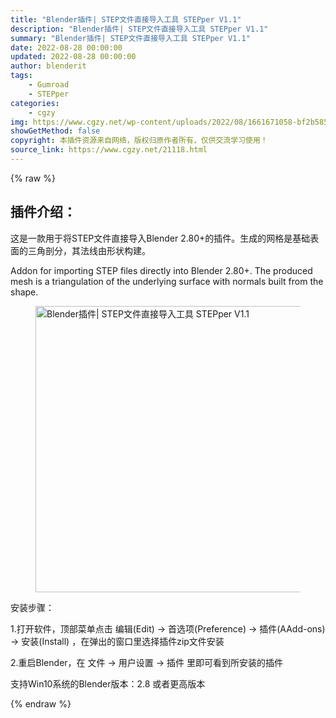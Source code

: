 ```yaml
---
title: "Blender插件| STEP文件直接导入工具 STEPper V1.1"
description: "Blender插件| STEP文件直接导入工具 STEPper V1.1"
summary: "Blender插件| STEP文件直接导入工具 STEPper V1.1"
date: 2022-08-28 00:00:00
updated: 2022-08-28 00:00:00
author: blenderit
tags: 
    - Gumroad
    - STEPper
categories:
    - cgzy
img: https://www.cgzy.net/wp-content/uploads/2022/08/1661671058-bf2b585aaeb7a04.jpg
showGetMethod: false
copyright: 本插件资源来自网络，版权归原作者所有，仅供交流学习使用！
source_link: https://www.cgzy.net/21118.html
---
```


{% raw %}
<div class="wp-block-pandastudio-title"><div class="title_style_01"><h2 id="h2-0">插件介绍：</h2></div></div><p class="is-style-text-indent-2em">这是一款用于将STEP文件直接导入Blender 2.80+的插件。生成的网格是基础表面的三角剖分，其法线由形状构建。</p><p>Addon for importing STEP files directly into Blender 2.80+. The produced mesh is a triangulation of the underlying surface with normals built from the shape.</p><div class="wp-block-image is-style-border-round-and-with-shadow"><figure class="aligncenter size-full"><img fetchpriority="high" decoding="async" width="512" height="458" src="https://www.cgzy.net/wp-content/uploads/2022/08/1661671058-bf2b585aaeb7a04.jpg" class="wp-image-21119" title="Blender插件| STEP文件直接导入工具 STEPper V1.1" alt="Blender插件| STEP文件直接导入工具 STEPper V1.1"></figure></div><div class="wp-block-pandastudio-title"><div class="title_style_01"><p>安装步骤：</p></div></div><p>1.打开软件，顶部菜单点击 编辑(Edit) → 首选项(Preference) → 插件(AAdd-ons) → 安装(Install) ，在弹出的窗口里选择插件zip文件安装</p><p>2.重启Blender，在 文件 → 用户设置 → 插件 里即可看到所安装的插件</p><div class="wp-block-pandastudio-tips"><div class="tip success "><p>支持Win10系统的Blender版本：2.8 或者更高版本</p>
</div></div><p></p>
<div style="display: none">cgzy</div>
{% endraw %}